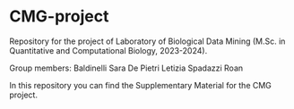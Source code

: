 # CMG-project
Repository for the project of Laboratory of Biological Data Mining (M.Sc. in Quantitative and Computational Biology, 2023-2024).

Group members:
Baldinelli Sara
De Pietri Letizia
Spadazzi Roan

In this repository you can find the Supplementary Material for the CMG project.
